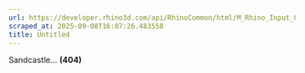 ```yaml
---
url: https://developer.rhino3d.com/api/RhinoCommon/html/M_Rhino_Input_Custom_GetObject_EnableUnselectObjectsOnExit.htm
scraped_at: 2025-09-08T16:07:26.483558
title: Untitled
---
```


Sandcastle... **(404)**

